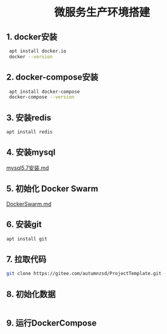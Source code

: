 <center><h1>微服务生产环境搭建</h1></center>

## 1. docker安装

```bash
 apt install docker.io
 docker --version
```

## 2. docker-compose安装

``` bash
 apt install docker-compose
 docker-compose --version
```

## 3. 安装redis

```
apt install redis
```

## 4. 安装mysql

 [mysql5.7安装.md](..\运维\Linux\mysql5.7安装.md) 

## 5. 初始化 Docker Swarm

 [DockerSwarm.md](..\运维\Linux\docker\DockerSwarm.md) 

## 6. 安装git

```bash
apt install git
```

## 7. 拉取代码

```bash
git clone https://gitee.com/autumnzsd/ProjectTemplate.git
```

## 8. 初始化数据

```bash

```

## 9. 运行DockerCompose

